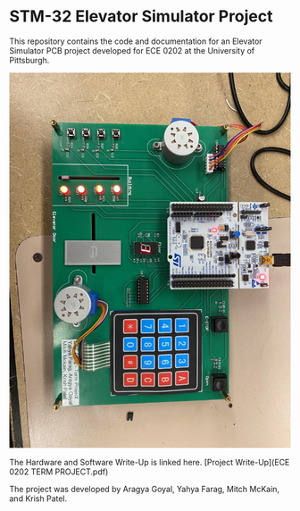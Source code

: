 # STM-32 Elevator Simulator Project

This repository contains the code and documentation for an Elevator Simulator PCB project developed for ECE 0202 at the University of Pittsburgh.

![alt text](PCB_Image.jpg)

The Hardware and Software Write-Up is linked here.
[Project Write-Up](ECE 0202 TERM PROJECT.pdf)

The project was developed by Aragya Goyal, Yahya Farag, Mitch McKain, and Krish Patel.
